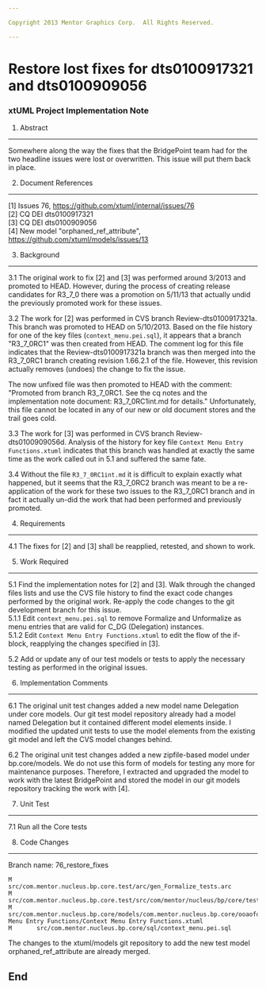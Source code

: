 ```yaml
---

Copyright 2013 Mentor Graphics Corp.  All Rights Reserved.

---
```


# Restore lost fixes for dts0100917321 and dts0100909056
### xtUML Project Implementation Note


1. Abstract
-----------
Somewhere along the way the fixes that the BridgePoint team had for the two
headline issues were lost or overwritten.  This issue will put them back in 
place.

2. Document References
----------------------
[1] Issues 76, https://github.com/xtuml/internal/issues/76  
[2] CQ DEI dts0100917321  
[3] CQ DEI dts0100909056  
[4] New model "orphaned_ref_attribute", https://github.com/xtuml/models/issues/13  

3. Background
-------------
3.1 The original work to fix [2] and [3] was performed around 3/2013 and promoted 
  to HEAD.  However, during the process of creating release candidates for R3_7_0
  there was a promotion on 5/11/13 that actually undid the previously promoted
  work for these issues.  

3.2  The work for [2] was performed in CVS branch Review-dts0100917321a.  This 
  branch was promoted to HEAD on 5/10/2013.  Based on the file history for one
  of the key files (```context_menu.pei.sql```), it appears that a branch "R3_7_0RC1"
  was then created from HEAD.  The comment log for this file indicates that the
  Review-dts0100917321a branch was then merged into the R3_7_0RC1 branch creating
  revision 1.66.2.1 of the file.  However, this revision actually removes (undoes)
  the change to fix the issue.  
  
  The now unfixed file was then promoted to HEAD with the comment: "Promoted from 
  branch R3_7_0RC1.  See the cq notes and the implementation note document: 
  R3_7_0RC1int.md for details."  Unfortunately, this file cannot be located 
  in any of our new or old document stores and the trail goes cold.    
  
3.3  The work for [3] was performed in CVS branch Review-dts0100909056d.  Analysis
  of the history for key file ```Context Menu Entry Functions.xtuml``` indicates
  that this branch was handled at exactly the same time as the work called out
  in 5.1 and suffered the same fate.    
  
3.4  Without the file ```R3_7_0RC1int.md``` it is difficult to explain exactly
  what happened, but it seems that the R3_7_0RC2 branch was meant to be
  a re-application of the work for these two issues to the R3_7_0RC1 branch and
  in fact it actually un-did the work that had been performed and previously 
  promoted.  
  
4. Requirements
---------------
4.1  The fixes for [2] and [3] shall be reapplied, retested, and shown to work.  

5. Work Required
----------------
5.1  Find the implementation notes for [2] and [3].  Walk through the changed
  files lists and use the CVS file history to find the exact code changes 
  performed by the original work.  Re-apply the code changes to the git 
  development branch for this issue.  
5.1.1  Edit ```context_menu.pei.sql``` to remove Formalize and Unformalize as menu 
  entries that are valid for C_DG (Delegation) instances.  
5.1.2  Edit ```Context Menu Entry Functions.xtuml``` to edit the flow of the 
  if-block, reapplying the changes specified in [3].  

5.2  Add or update any of our test models or tests to apply the necessary testing
  as performed in the original issues.  
  
6. Implementation Comments
--------------------------
6.1  The original unit test changes added a new model name Delegation under
  core models.  Our git test model repository already had a model named 
  Delegation but it contained different model elements inside.  I modified the
  updated unit tests to use the model elements from the existing git model and 
  left the CVS model changes behind.  
 
6.2  The original unit test changes added a new zipfile-based model under 
  bp.core/models.  We do not use this form of models for testing any more for
  maintenance purposes.  Therefore, I extracted and upgraded the model to work
  with the latest BridgePoint and stored the model in our git models repository
  tracking the work with [4].
  
7. Unit Test
------------
7.1  Run all the Core tests

8. Code Changes
---------------
Branch name: 76_restore_fixes

```
M       src/com.mentor.nucleus.bp.core.test/arc/gen_Formalize_tests.arc
M       src/com.mentor.nucleus.bp.core.test/src/com/mentor/nucleus/bp/core/test/ComponentContextMenuTests.java
M       src/com.mentor.nucleus.bp.core/models/com.mentor.nucleus.bp.core/ooaofooa/Functions/Context Menu Entry Functions/Context Menu Entry Functions.xtuml
M       src/com.mentor.nucleus.bp.core/sql/context_menu.pei.sql
```

The changes to the xtuml/models git repository to add the new test model 
orphaned_ref_attribute are already merged.  

End
---

